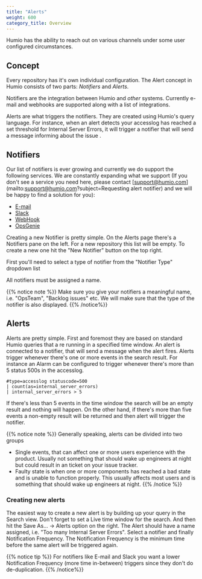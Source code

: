 ```yaml
---
title: "Alerts"
weight: 600
category_title: Overview
---
```


Humio has the ability to reach out on various channels under some user configured circumstances.

## Concept

Every repository has it's own individual configuration. The Alert concept in Humio consists of two parts: *Notifiers* and *Alerts*.

Notifiers are the integration between Humio and _other_ systems. Currently e-mail and webhooks are supported along with a list of integrations.   

Alerts are what triggers the notifiers. They are created using Humio's query language. For instance, when an alert detects your accesslog has reached a set threshold for Internal Server Errors, it will trigger a notifier that will send a message informing about the issue .

## Notifiers

Our list of notifiers is ever growing and currently we do support the following services. We are constantly expanding what we support (If you don't see a service you need here, please contact [support@humio.com](mailto:support@humio.com?subject=Requesting alert notifier) and we will be happy to find a solution for you):

* [E-mail](/features/alerts/notifiers/email/)
* [Slack](/features/alerts/notifiers/slack/)
* [WebHook](/features/alerts/notifiers/webhook/)
* [OpsGenie](/features/alerts/notifiers/webhook/)
<!--TODO: * PagerDuty-->
<!--TODO: * VictorOps-->


Creating a new Notifier is pretty simple. On the Alerts page there's a Notifiers pane on the left.
For a new repository this list will be empty.
To create a new one hit the "New Notifier" button on the top right.

First you'll need to select a type of notifier from the "Notifier Type" dropdown list

All notifiers must be assigned a name.

{{% notice note %}}
Make sure you give your notifiers a meaningful name, i.e. "OpsTeam",
"Backlog issues" etc. We will make sure that the type of the notifier is also displayed.
{{% /notice%}}

## Alerts
Alerts are pretty simple. First and foremost they are based on standard Humio
queries that a re running in a specified time window. An alert is connected to
a notifier, that will send a message when the alert fires.
Alerts trigger whenever there's one or more events in the search result.
For instance an Alarm can be configured to trigger whenever there's more than 5
status 500s in the accesslog.  

```humio
#type=accesslog statuscode=500
| count(as=internal_server_errors)
| internal_server_errors > 5
```

If there's less than 5 events in the time window the search will be an empty
result and nothing will happen.
On the other hand, if there's more than five events a non-empty result will be
returned and then alert will trigger the notifier.

{{% notice note %}}
Generally speaking, alerts can be divided into two groups

*  Single events, that can affect one or more users experience with the product. Usually not something that should wake up engineers at night but could result in an ticket on your issue tracker.
*  Faulty state is when one or more components has reached a bad state and is unable to function properly. This usually affects most users and is something that should wake up engineers at night.
{{% /notice %}}

### Creating new alerts
The easiest way to create a new alert is by building up your query in the Search view. Don't forget to set a Live time window for the search. And then hit the Save As… → Alerts option on the right.
The Alert should have a name assigned, i.e. "Too many Internal Server Errors". Select a notifier and finally Notification Frequency. The Notification Frequency is the minimum time before the same alert will be triggered again.

{{% notice tip %}}
For notifiers like E-mail and Slack you want a lower Notification Frequency (more time in-between) triggers since they don't do de-duplication.
{{% /notice%}}

<!--TODO: When Auto-cancel has been implemented, please reconsider guideline on Notification Frequency -->
